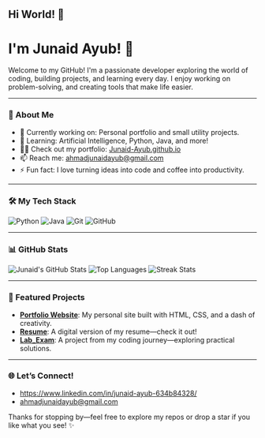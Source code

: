 ## Hi World! 👋
# I'm Junaid Ayub! 👋

Welcome to my GitHub! I'm a passionate developer exploring the world of coding, building projects, and learning every day. I enjoy working on problem-solving, and creating tools that make life easier.

---

### 🌟 About Me
- 🔭 Currently working on: Personal portfolio and small utility projects.
- 🌱 Learning: Artificial Intelligence, Python, Java, and more!
- 👨‍💻 Check out my portfolio: [Junaid-Ayub.github.io](https://junaid-ayub.github.io/)
- 📫 Reach me: ahmadjunaidayub@gmail.com
- ⚡ Fun fact: I love turning ideas into code and coffee into productivity.

---

### 🛠️ My Tech Stack
![Python](https://img.shields.io/badge/-Python-3776AB?style=flat&logo=python&logoColor=white)
![Java](https://img.shields.io/badge/-Java-007396?style=flat&logo=java&logoColor=white)
![Git](https://img.shields.io/badge/-Git-F05032?style=flat&logo=git&logoColor=white)
![GitHub](https://img.shields.io/badge/-GitHub-181717?style=flat&logo=github)

---

### 📊 GitHub Stats
![Junaid's GitHub Stats](https://github-readme-stats.vercel.app/api?username=Junaid-Ayub&show_icons=true&theme=radical)
![Top Languages](https://github-readme-stats.vercel.app/api/top-langs/?username=Junaid-Ayub&layout=compact&theme=radical)
![Streak Stats](https://github-readme-streak-stats.herokuapp.com/?user=Junaid-Ayub&theme=radical)

---

### 🚀 Featured Projects
- **[Portfolio Website](https://github.com/Junaid-Ayub/Junaid-Ayub.github.io)**: My personal site built with HTML, CSS, and a dash of creativity.
- **[Resume](https://github.com/Junaid-Ayub/Resume)**: A digital version of my resume—check it out!
- **[Lab_Exam](https://github.com/Junaid-Ayub/Lab_Exam)**: A project from my coding journey—exploring practical solutions.

---

### 🌐 Let’s Connect!
-  https://www.linkedin.com/in/junaid-ayub-634b84328/
-  ahmadjunaidayub@gmail.com

Thanks for stopping by—feel free to explore my repos or drop a star if you like what you see! ✨

